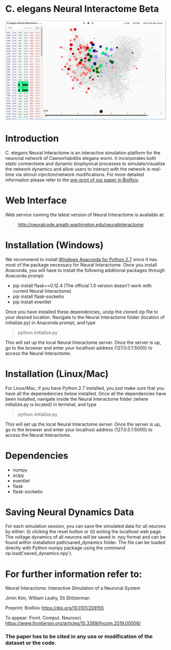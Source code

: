 # C. elegans Neural Interactome Beta

![alt text](images/fig1.png)

# Introduction

C. elegans Neural Interactome is an interactive simulation platform for the neuronal network of Caenorhabditis elegans worm. It incorporates both static connectome and dynamic biophysical processes to simulate/visualize the network dynamics and allow users to interact with the network in real-time via stimuli injection/network modifications. For more detailed information please refer to the [pre-print of our paper in BioRxiv](https://www.biorxiv.org/content/early/2017/11/26/209155).

# Web Interface
Web service running the latest version of Neural Interactome is available at: 

> http://neuralcode.amath.washington.edu/neuralinteractome


# Installation (Windows)

We recommend to install [Windows Anaconda for Python 2.7](https://www.anaconda.com/download/#windows) since it has most of the package necessary for Neural Interactome. Once you install Anaconda, you will have to install the following additional packages through Anaconda prompt:

* pip install flask==0.12.4 (The official 1.0 version doesn't work with current Neural Interactome)
* pip install flask-socketio
* pip install eventlet

Once you have installed these dependencies, unzip the cloned zip file to your desired location. Navigate to the Neural Interactome folder (location of initialize.py) in Anaconda prompt, and type 

> python initialize.py 

This will set up the local Neural Interactome server. Once the server is up, go to the browser and enter your localhost address (127.0.0.1:5000) to access the Neural Interactome. 

# Installation (Linux/Mac)

For Linux/Mac, if you have Python 2.7 installed, you just make sure that you have all the depenedencies below installed. Once all the dependencies have been installed, navigate inside the Neural Interactome folder (where initialize.py is located) in terminal, and type 

> python initialize.py

This will set up the local Neural Interactome server. Once the server is up, go to the browser and enter your localhost address (127.0.0.1:5000) to access the Neural Interactome. 

# Dependencies

* numpy
* scipy
* eventlet
* flask
* flask-socketio

# Saving Neural Dynamics Data

For each simulation session, you can save the simulated data for all neurons by either: (i) clicking the reset button or (ii) exiting the localhost web page. The voltage dynamics of all neurons will be saved in .npy format and can be found within installation path/saved_dynamics folder. The file can be loaded directly with Python numpy package using the command np.load('saved_dynamics.npy'). 

# For further information refer to:
Neural Interactome: Interactive Simulation of a Neuronal System

Jimin Kim, William Leahy, Eli Shlizerman

Preprint: BioRxiv https://doi.org/10.1101/209155

To appear: Front. Comput. Neurosci. https://www.frontiersin.org/articles/10.3389/fncom.2019.00008/

### The paper has to be cited in any use or modification of the dataset or the code.
